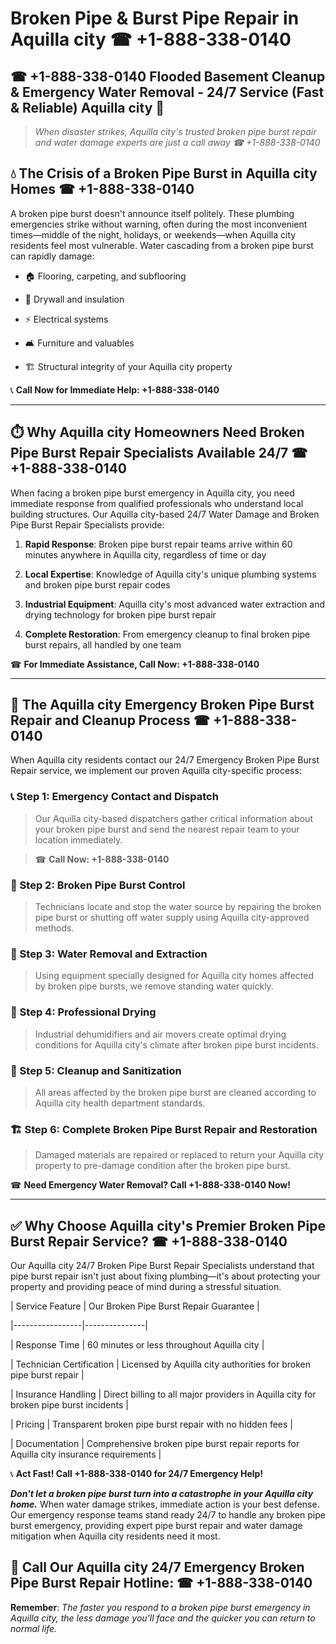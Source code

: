 # Broken Pipe & Burst Pipe Repair in Aquilla city ☎ +1-888-338-0140  
## ☎ +1-888-338-0140 Flooded Basement Cleanup & Emergency Water Removal - 24/7 Service (Fast & Reliable) Aquilla city 🚨  

> *When disaster strikes, Aquilla city's trusted broken pipe burst repair and water damage experts are just a call away ☎ +1-888-338-0140*  

## 💧 The Crisis of a Broken Pipe Burst in Aquilla city Homes ☎ +1-888-338-0140  

A broken pipe burst doesn't announce itself politely. These plumbing emergencies strike without warning, often during the most inconvenient times—middle of the night, holidays, or weekends—when Aquilla city residents feel most vulnerable. Water cascading from a broken pipe burst can rapidly damage:  

* 🏠 Flooring, carpeting, and subflooring  
* 🧱 Drywall and insulation  
* ⚡ Electrical systems  
* 🛋️ Furniture and valuables  
* 🏗️ Structural integrity of your Aquilla city property  

📞 **Call Now for Immediate Help: +1-888-338-0140**  

---  

## ⏱️ Why Aquilla city Homeowners Need Broken Pipe Burst Repair Specialists Available 24/7 ☎ +1-888-338-0140  

When facing a broken pipe burst emergency in Aquilla city, you need immediate response from qualified professionals who understand local building structures. Our Aquilla city-based 24/7 Water Damage and Broken Pipe Burst Repair Specialists provide:  

1. **Rapid Response**: Broken pipe burst repair teams arrive within 60 minutes anywhere in Aquilla city, regardless of time or day  
2. **Local Expertise**: Knowledge of Aquilla city's unique plumbing systems and broken pipe burst repair codes  
3. **Industrial Equipment**: Aquilla city's most advanced water extraction and drying technology for broken pipe burst repair  
4. **Complete Restoration**: From emergency cleanup to final broken pipe burst repairs, all handled by one team  

☎ **For Immediate Assistance, Call Now: +1-888-338-0140**  

---  

## 🔧 The Aquilla city Emergency Broken Pipe Burst Repair and Cleanup Process ☎ +1-888-338-0140  

When Aquilla city residents contact our 24/7 Emergency Broken Pipe Burst Repair service, we implement our proven Aquilla city-specific process:  

### 📞 Step 1: Emergency Contact and Dispatch  
> Our Aquilla city-based dispatchers gather critical information about your broken pipe burst and send the nearest repair team to your location immediately.  
> ☎ **Call Now: +1-888-338-0140**  

### 🚿 Step 2: Broken Pipe Burst Control  
> Technicians locate and stop the water source by repairing the broken pipe burst or shutting off water supply using Aquilla city-approved methods.  

### 🌊 Step 3: Water Removal and Extraction  
> Using equipment specially designed for Aquilla city homes affected by broken pipe bursts, we remove standing water quickly.  

### 💨 Step 4: Professional Drying  
> Industrial dehumidifiers and air movers create optimal drying conditions for Aquilla city's climate after broken pipe burst incidents.  

### 🧼 Step 5: Cleanup and Sanitization  
> All areas affected by the broken pipe burst are cleaned according to Aquilla city health department standards.  

### 🏗️ Step 6: Complete Broken Pipe Burst Repair and Restoration  
> Damaged materials are repaired or replaced to return your Aquilla city property to pre-damage condition after the broken pipe burst.  

☎ **Need Emergency Water Removal? Call +1-888-338-0140 Now!**  

---  

## ✅ Why Choose Aquilla city's Premier Broken Pipe Burst Repair Service? ☎ +1-888-338-0140  

Our Aquilla city 24/7 Broken Pipe Burst Repair Specialists understand that pipe burst repair isn't just about fixing plumbing—it's about protecting your property and providing peace of mind during a stressful situation.  

| Service Feature | Our Broken Pipe Burst Repair Guarantee |  
|-----------------|---------------|  
| Response Time | 60 minutes or less throughout Aquilla city |  
| Technician Certification | Licensed by Aquilla city authorities for broken pipe burst repair |  
| Insurance Handling | Direct billing to all major providers in Aquilla city for broken pipe burst incidents |  
| Pricing | Transparent broken pipe burst repair with no hidden fees |  
| Documentation | Comprehensive broken pipe burst repair reports for Aquilla city insurance requirements |  

📞 **Act Fast! Call +1-888-338-0140 for 24/7 Emergency Help!**  

***Don't let a broken pipe burst turn into a catastrophe in your Aquilla city home.*** When water damage strikes, immediate action is your best defense. Our emergency response teams stand ready 24/7 to handle any broken pipe burst emergency, providing expert pipe burst repair and water damage mitigation when Aquilla city residents need it most.  

## 📱 Call Our Aquilla city 24/7 Emergency Broken Pipe Burst Repair Hotline: ☎ +1-888-338-0140  

**Remember**: *The faster you respond to a broken pipe burst emergency in Aquilla city, the less damage you'll face and the quicker you can return to normal life.*